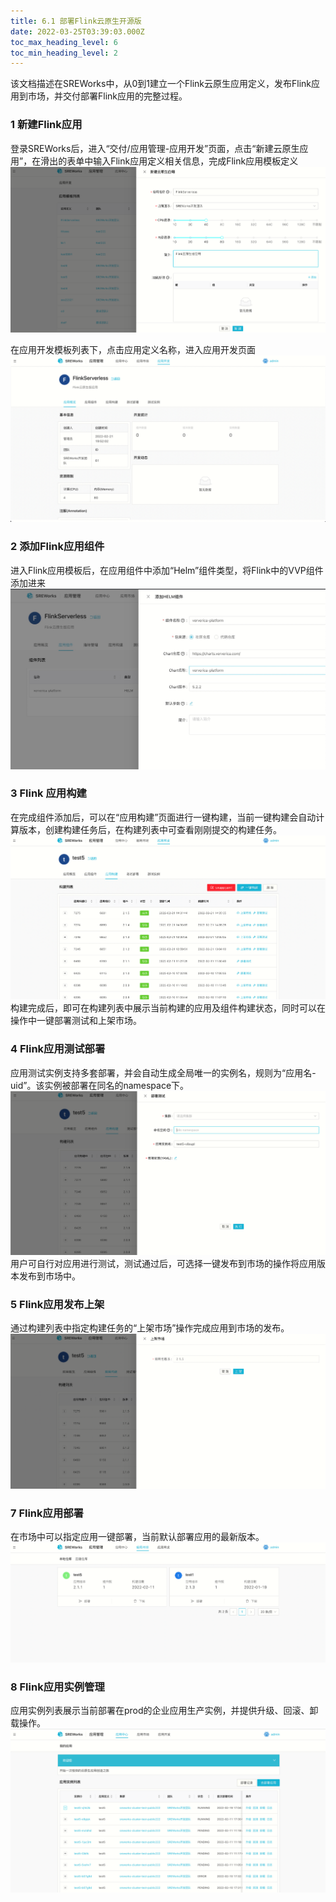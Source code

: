 ```yaml
---
title: 6.1 部署Flink云原生开源版
date: 2022-03-25T03:39:03.000Z
toc_max_heading_level: 6
toc_min_heading_level: 2
---
```


该文档描述在SREWorks中，从0到1建立一个Flink云原生应用定义，发布Flink应用到市场，并交付部署Flink应用的完整过程。

<a name="HutKe"></a>

### 1 新建Flink应用
登录SREWorks后，进入“交付/应用管理-应用开发”页面，点击“新建云原生应用”，在滑出的表单中输入Flink应用定义相关信息，完成Flink应用模板定义<br />![image.png](./pictures/1648179543731-7c274522-0974-48d8-97ce-91f976684883.png)

在应用开发模板列表下，点击应用定义名称，进入应用开发页面<br />![image.png](./pictures/1648179543893-646e35b5-c374-43d4-9ffa-315da591bf7f.png)

<a name="lAX7o"></a>

### 2 添加Flink应用组件
进入Flink应用模板后，在应用组件中添加“Helm”组件类型，将Flink中的VVP组件添加进来<br />![image.png](./pictures/1648179544056-45bf7670-1825-4cd2-9d57-fc1566b6d2a4.png)


<a name="U19f2"></a>

### 3 Flink 应用构建
在完成组件添加后，可以在“应用构建”页面进行一键构建，当前一键构建会自动计算版本，创建构建任务后，在构建列表中可查看刚刚提交的构建任务。<br />![image.png](./pictures/1648179544228-9376276c-b67b-4fce-9dea-d0bd5a20cb88.png)<br />构建完成后，即可在构建列表中展示当前构建的应用及组件构建状态，同时可以在操作中一键部署测试和上架市场。

<a name="K8I4C"></a>

### 4 Flink应用测试部署
应用测试实例支持多套部署，并会自动生成全局唯一的实例名，规则为“应用名-uid”。该实例被部署在同名的namespace下。<br />![image.png](./pictures/1648179544422-00b08297-bc16-44f8-bb77-ff1eabba8cbf.png)<br />用户可自行对应用进行测试，测试通过后，可选择一键发布到市场的操作将应用版本发布到市场中。

<a name="iBcye"></a>

### 5 Flink应用发布上架

通过构建列表中指定构建任务的“上架市场”操作完成应用到市场的发布。![image.png](./pictures/1648179544579-fdb766c8-1f14-49cc-a6d7-7e8f683d9560.png)

<a name="Puqg4"></a>

### 7 Flink应用部署
在市场中可以指定应用一键部署，当前默认部署应用的最新版本。![image.png](./pictures/1648179544732-cf64925e-852d-4305-b347-c5d4f635d0e8.png)
<a name="RfvwI"></a>

### 8 Flink应用实例管理
应用实例列表展示当前部署在prod的企业应用生产实例，并提供升级、回滚、卸载操作。<br />![image.png](./pictures/1648179544887-620a7b87-072c-4488-b530-0f4d2bd13e93.png)
